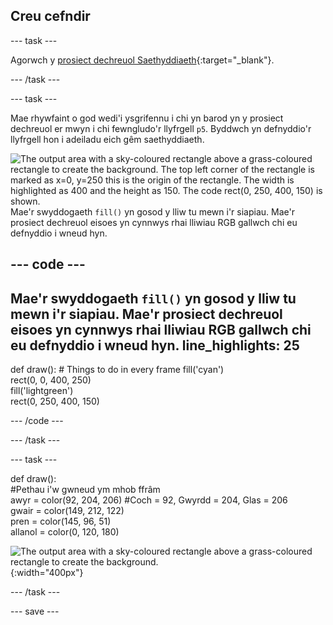 ## Creu cefndir

--- task ---

Agorwch y [prosiect dechreuol Saethyddiaeth](https://trinket.io/python/23a6f02447){:target="_blank"}.

--- /task ---

--- task ---

Mae rhywfaint o god wedi'i ysgrifennu i chi yn barod yn y prosiect dechreuol er mwyn i chi fewngludo'r llyfrgell `p5`. Byddwch yn defnyddio'r llyfrgell hon i adeiladu eich gêm saethyddiaeth.

![The output area with a sky-coloured rectangle above a grass-coloured rectangle to create the background. The top left corner of the rectangle is marked as x=0, y=250 this is the origin of the rectangle. The width is highlighted as 400 and the height as 150. The code rect(0, 250, 400, 150) is shown.](images/green-grass.png)Mae'r swyddogaeth `fill()` yn gosod y lliw tu mewn i'r siapiau. Mae'r prosiect dechreuol eisoes yn cynnwys rhai lliwiau RGB gallwch chi eu defnyddio i wneud hyn.

--- code ---
---
Mae'r swyddogaeth `fill()` yn gosod y lliw tu mewn i'r siapiau. Mae'r prosiect dechreuol eisoes yn cynnwys rhai lliwiau RGB gallwch chi eu defnyddio i wneud hyn.
line_highlights: 25
---
def draw(): # Things to do in every frame fill('cyan')  
rect(0, 0, 400, 250)  
fill('lightgreen')  
rect(0, 250, 400, 150)

--- /code ---

--- /task ---

--- task ---

def draw():     
#Pethau i'w gwneud ym mhob ffrâm     
awyr = color(92, 204, 206) #Coch = 92, Gwyrdd = 204, Glas = 206     
gwair = color(149, 212, 122)     
pren = color(145, 96, 51)     
allanol = color(0, 120, 180)

![The output area with a sky-coloured rectangle above a grass-coloured rectangle to create the background.](images/background.png){:width="400px"}

--- /task ---

--- save ---
